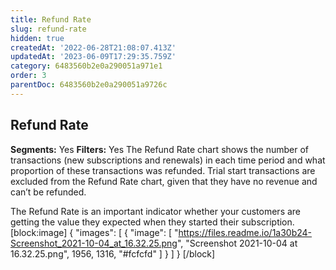 ```yaml
---
title: Refund Rate
slug: refund-rate
hidden: true
createdAt: '2022-06-28T21:08:07.413Z'
updatedAt: '2023-06-09T17:29:35.759Z'
category: 6483560b2e0a290051a971e1
order: 3
parentDoc: 6483560b2e0a290051a9726c
---
```

## Refund Rate
**Segments:** Yes
**Filters:** Yes
The Refund Rate chart shows the number of transactions (new subscriptions and renewals) in each time period and what proportion of these transactions was refunded. Trial start transactions are excluded from the Refund Rate chart, given that they have no revenue and can’t be refunded.

The Refund Rate is an important indicator whether your customers are getting the value they expected when they started their subscription. 
[block:image]
{
  "images": [
    {
      "image": [
        "https://files.readme.io/1a30b24-Screenshot_2021-10-04_at_16.32.25.png",
        "Screenshot 2021-10-04 at 16.32.25.png",
        1956,
        1316,
        "#fcfcfd"
      ]
    }
  ]
}
[/block]